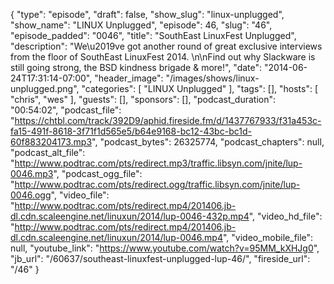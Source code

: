 {
  "type": "episode",
  "draft": false,
  "show_slug": "linux-unplugged",
  "show_name": "LINUX Unplugged",
  "episode": 46,
  "slug": "46",
  "episode_padded": "0046",
  "title": "SouthEast LinuxFest Unplugged",
  "description": "We\u2019ve got another round of great exclusive interviews from the floor of SouthEast LinuxFest 2014. \n\nFind out why Slackware is still going strong, the BSD kindness brigade & more!",
  "date": "2014-06-24T17:31:14-07:00",
  "header_image": "/images/shows/linux-unplugged.png",
  "categories": [
    "LINUX Unplugged"
  ],
  "tags": [],
  "hosts": [
    "chris",
    "wes"
  ],
  "guests": [],
  "sponsors": [],
  "podcast_duration": "00:54:02",
  "podcast_file": "https://chtbl.com/track/392D9/aphid.fireside.fm/d/1437767933/f31a453c-fa15-491f-8618-3f71f1d565e5/b64e9168-bc12-43bc-bc1d-60f883204173.mp3",
  "podcast_bytes": 26325774,
  "podcast_chapters": null,
  "podcast_alt_file": "http://www.podtrac.com/pts/redirect.mp3/traffic.libsyn.com/jnite/lup-0046.mp3",
  "podcast_ogg_file": "http://www.podtrac.com/pts/redirect.ogg/traffic.libsyn.com/jnite/lup-0046.ogg",
  "video_file": "http://www.podtrac.com/pts/redirect.mp4/201406.jb-dl.cdn.scaleengine.net/linuxun/2014/lup-0046-432p.mp4",
  "video_hd_file": "http://www.podtrac.com/pts/redirect.mp4/201406.jb-dl.cdn.scaleengine.net/linuxun/2014/lup-0046.mp4",
  "video_mobile_file": null,
  "youtube_link": "https://www.youtube.com/watch?v=95MM_kXHJg0",
  "jb_url": "/60637/southeast-linuxfest-unplugged-lup-46/",
  "fireside_url": "/46"
}

